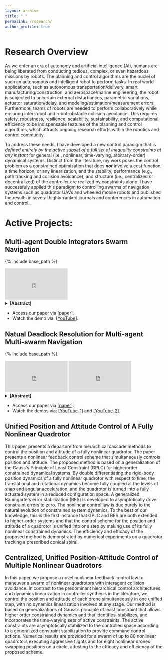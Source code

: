 ```yaml
---
layout: archive
title: " "
permalink: /research/
author_profile: true
---
```


# Research Overview 

As we enter an era of autonomy and artificial intelligence (AI), humans are being liberated from conducting tedious, complex, or even hazardous missions by robots. The planning and control algorithms are the nuclei of such an autonomous and intelligent robot to perform tasks. In real world applications, such as autonomous transportation/delivery, smart manufacturing/construction, and aerospace/marine engineering, the robot is subjected to uncertain external disturbances, parametric variations, actuator saturation/delay, and modeling/estimation/measurement errors. Furthermore, teams of robots are needed to perform collaboratively while ensuring inter-robot and robot-obstacle collision avoidance. This requires safety, robustness, resilience, scalability, sustainability, and computational efficiency to be indispensable features of the planning and control algorithms, which attracts ongoing research efforts within the robotics and control community.  

To address these needs, I have developed a new control paradigm that is _defined entirely by the active subset of a full set of inequality constraints at any instant_ for general (i.e., nonlinear, time-varying, arbitrary-order) dynamical systems. Distinct from the literature, my work poses the control problem as a constrained optimization that does **_not_** involve a cost function, a time horizon, or any linearization, and the stability, performance (e.g., path tracking and collision avoidance), and structure (i.e., centralized or decentralized) of the controller are realized by constraints alone. I have successfuly applied this paradigm to controlling swarms of navigation systems such as quadrotor UAVs and wheeled mobile robots and published the results in several highly-ranked journals and conferences in automation and control. 

<!---
I propose a new control paradigm for general dynamical systems such as robots in my dissertation by rejuvenating a fundamental principle conceived by the polymath Gauss in 1829. The methodology poses the control problem at hand as a constrained minimization problem whose objective function, the unconstrained dynamics, is always satisfied. The performance of e.g., virtual leader tracking and collision avoidance and the controller structure (i.e., centralized or decentralized) are achieved by constraints alone. This approach has been applied to the navigation control of hundreds of double integrators, nonlinear quadrotor drones, and two-wheeled mobile robots. I feel humbled and excited that my method is recognized by highly-ranked journals and conferences in automation and control. 
--> 

# Active Projects:

## Multi-agent Double Integrators Swarm Navigation 

{% include base_path %}

[//]: # (<center>)

[//]: # (  <img src="../images/TAC22/100Agent-path.jpeg" width="50%" />)

[//]: # (</center>)

<iframe width="200" height="100" src="https://www.youtube.com/embed/HkIxFIba1sI" title="100-agent swarm navigation and control;" frameborder="0" allow="accelerometer; autoplay; clipboard-write; encrypted-media; gyroscope; picture-in-picture; web-share" allowfullscreen></iframe>

<details>
  <summary><b>[Abstract]</b></summary>

Multiagent navigation systems present opportunities for many applications due to their agility and cooperation. In any multiagent navigation system, it is critical that actual interagent collisions are strictly prevented. In this article, we present a solution to the 2-D multiagent navigation problem with collision avoidance. Our solution to this problem is based on a novel extension to Gauss's principle of least constraint (GPLC), in which a fixed set of strict equality constraints is replaced by time-varying sets of active inequality constraints. To the best of our knowledge, this is the first instance that extends GPLC with dynamic incorporation and stabilization of active inequality constraints and with actuator delay and saturation. Herein, the dynamics of a collision-free multiagent system satisfies the Karush-Kuhn-Tucker conditions. Active inequality constraints enforce collision avoidance, leader following, and agglomeration behaviors, and they are stabilized using Baumgarte's error stabilization approach. We show that in dense configurations, the positional arrangement of the agents can lead to linearly dependent constraints, and we propose specialized solutions involving QR decomposition and regularization. The efficacy and efficiency of the proposed method are demonstrated by a dimensional analysis of a worst-case scenario and numerical studies of up to 100 agents tracking a prescribed virtual leader.
</details>

- Access our paper via [[paper](https://ieeexplore.ieee.org/document/9354990)].
- Watch the demo via: [[YouTube](https://youtu.be/HkIxFIba1sI)].


## Natual Deadlock Resolution for Multi-agent Multi-swarm Navigation

{% include base_path %}

[//]: # (<center>)

[//]: # (  <img src="../images/CDC21/2Agent-path.png" width="50%" />)

[//]: # (</center>)

<iframe width="200" height="100" src="https://www.youtube.com/embed/ogNqEoryYIQ" title="Two-Agent Deadlock Resolution;" frameborder="0" allow="accelerometer; autoplay; clipboard-write; encrypted-media; gyroscope; picture-in-picture; web-share" allowfullscreen></iframe>

[//]: # (<center>)

[//]: # (  <img src="../images/CDC21/2Swarm-path.png" width="40%" />)

[//]: # (</center>)

<iframe width="200" height="100" src="https://www.youtube.com/embed/10CXrmDop48" title="Two 15-Agent Swarms Deadlock Resolution;" frameborder="0" allow="accelerometer; autoplay; clipboard-write; encrypted-media; gyroscope; picture-in-picture; web-share" allowfullscreen></iframe>

<details>
  <summary><b>[Abstract]</b></summary>

This paper presents a nonlinear and discontinuous control scheme for two-dimensional (2-D) multi-agent multi-swarm navigation that resolves deadlocks, without heuristics, by agents reacting purely to their constrained dynamics. The method is based on extensions of Gauss's Principle of Least Constraint that dynamically identify, incorporate, and stabilize time-varying sets of constraints and that integrate actuator saturation and delay. The deadlocks are naturally resolved by formulating the 2-D leader following and collision avoidance requirements as decomposed inequality constraints along the X and Y axes and by asymmetrically assigning zero collision avoidance constraint value to a specific branch. Numerical results are presented for two agents and two 15-agent swarms resolving nominal deadlocks at a computation time order of 10 microseconds, demonstrating the efficacy and efficiency of the proposed approach.
</details>

- Access our paper via [[paper](https://ieeexplore.ieee.org/document/9683102)].
- Watch the demos via: [[YouTube-1](https://youtu.be/ogNqEoryYIQ)] and [[YouTube-2](https://youtu.be/10CXrmDop48)].


## Unified Position and Attitude Control of A Fully Nonlinear Quadrotor

This paper presents a departure from hierarchical cascade methods to control the position and attitude of a fully nonlinear quadrotor. The paper presents a nonlinear feedback control scheme that simultaneously controls position and attitude. The proposed method is based on a generalization of the Gauss's Principle of Least Constraint (GPLC) for higherorder constrained dynamical systems. By double differentiating the rigid-body position dynamics of a fully nonlinear quadrotor with respect to time, the translational and rotational dynamics become fully coupled at the levels of snap and angular acceleration, and the quadrotor is turned into a fully actuated system in a reduced configuration space. A generalized Baumgarte's error stabilization (BES) is developed to asymptotically drive constraint errors to zero. The nonlinear control law is due purely to the natural evolution of constrained system dynamics. To the best of our knowledge, this is the first instance that GPLC and BES are both extended to higher-order systems and that the control scheme for the position and attitude of a quadrotor is unified into one step by making use of its fully nonlinear constrained dynamics. The efficiency and efficacy of the proposed method is demonstrated by numerical experiments on a quadrotor tracking a prescribed conical spiral.

## Centralized, Unified Position-Attitude Control of Multiple Nonlinear Quadrotors

In this paper, we propose a novel nonlinear feedback control law to maneuver a swarm of nonlinear quadrotors with interagent collision avoidance. In contrast to the predominant hierarchical control architectures and dynamics linearization in controller synthesis in the literature, we control the position and attitude of each drone simultaneously in one unified step, with no dynamics linearization involved at any stage. Our method is based on generalizations of Gauss’s principle of least constraint that allows higher order constrained dynamics and that identifies, stabilizes, and incorporates the time-varying sets of active constraints. The active constraints are asymptotically stabilized to the controlled space according to a generalized constraint stabilization to provide command control actions. Numerical results are provided for a swarm of up to 80 nonlinear quadrotors executing aggressive flights and for eight nonlinear drones swapping positions on a circle, attesting to the efficacy and efficiency of the proposed scheme.
